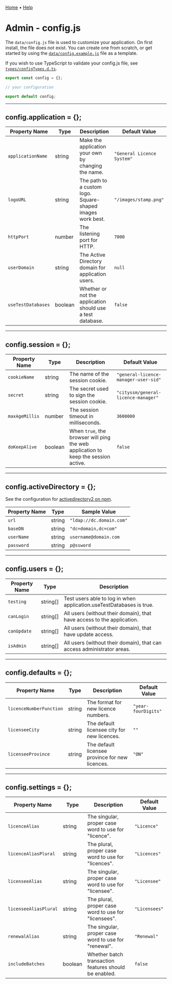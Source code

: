 [Home](https://cityssm.github.io/general-licence-manager/)
•
[Help](https://cityssm.github.io/general-licence-manager/docs/)

# Admin - config.js

The `data/config.js` file is used to customize your application.
On first install, the file does not exist.  You can create one from scratch,
or get started by using the
[`data/config.example.js`](https://github.com/cityssm/general-licence-manager/blob/main/data/config.example.js)
file as a template.

If you wish to use TypeScript to validate your config.js file,
see [`types/configTypes.d.ts`](https://github.com/cityssm/general-licence-manager/blob/main/types/configTypes.d.ts).

```javascript
export const config = {};

// your configuration

export default config;
```

* * *

## config.application = {};

| Property Name      | Type    | Description                                                 | Default Value              |
| ------------------ | ------- | ----------------------------------------------------------- | -------------------------- |
| `applicationName`  | string  | Make the application your own by changing the name.         | `"General Licence System"` |
| `logoURL`          | string  | The path to a custom logo.  Square-shaped images work best. | `"/images/stamp.png"`      |
| `httpPort`         | number  | The listening port for HTTP.                                | `7000`                     |
| `userDomain`       | string  | The Active Directory domain for application users.          | `null`                     |
| `useTestDatabases` | boolean | Whether or not the application should use a test database.  | `false`                    |

* * *

## config.session = {};

| Property Name  | Type    | Description                                                                        | Default Value                        |
| -------------- | ------- | ---------------------------------------------------------------------------------- | ------------------------------------ |
| `cookieName`   | string  | The name of the session cookie.                                                    | `"general-licence-manager-user-sid"` |
| `secret`       | string  | The secret used to sign the session cookie.                                        | `"cityssm/general-licence-manager"`  |
| `maxAgeMillis` | number  | The session timeout in milliseconds.                                               | `3600000`                            |
| `doKeepAlive`  | boolean | When `true`, the browser will ping the web application to keep the session active. | `false`                              |

* * *

## config.activeDirectory = {};

See the configuration for [activedirectory2 on npm](https://www.npmjs.com/package/activedirectory2).

| Property Name | Type   | Sample Value             |
| ------------- | ------ | ------------------------ |
| `url`         | string | `"ldap://dc.domain.com"` |
| `baseDN`      | string | `"dc=domain,dc=com"`     |
| `userName`    | string | `username@domain.com`    |
| `password`    | string | `p@ssword`               |

* * *

## config.users = {};

| Property Name | Type      | Description                                                            |
| ------------- | --------- | ---------------------------------------------------------------------- |
| `testing`     | string\[] | Test users able to log in when application.useTestDatabases is true.   |
| `canLogin`    | string\[] | All users (without their domain), that have access to the application. |
| `canUpdate`   | string\[] | All users (without their domain), that have update access.             |
| `isAdmin`     | string\[] | All users (without their domain), that can access administrator areas. |

* * *

## config.defaults = {};

| Property Name           | Type   | Description                                     | Default Value       |
| ----------------------- | ------ | ----------------------------------------------- | ------------------- |
| `licenceNumberFunction` | string | The format for new licence numbers.             | `"year-fourDigits"` |
| `licenseeCity`          | string | The default licensee city for new licences.     | `""`                |
| `licenseeProvince`      | string | The default licensee province for new licences. | `"ON"`              |

* * *

## config.settings = {};

| Property Name         | Type    | Description                                           | Default Value |
| --------------------- | ------- | ----------------------------------------------------- | ------------- |
| `licenceAlias`        | string  | The singular, proper case word to use for "licence".  | `"Licence"`   |
| `licenceAliasPlural`  | string  | The plural, proper case word to use for "licences".   | `"Licences"`  |
| `licenseeAlias`       | string  | The singular, proper case word to use for "licensee". | `"Licensee"`  |
| `licenseeAliasPlural` | string  | The plural, proper case word to use for "licensees".  | `"Licensees"` |
| `renewalAlias`        | string  | The singular, proper case word to use for "renewal".  | `"Renewal"`   |
| `includeBatches`      | boolean | Whether batch transaction features should be enabled. | `false`       |
